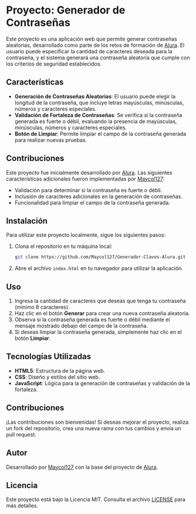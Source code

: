 # Proyecto: Generador de Contraseñas

Este proyecto es una aplicación web que permite generar contraseñas aleatorias, desarrollado como parte de los retos de formación de [Alura](https://www.alura.com.br/). El usuario puede especificar la cantidad de caracteres deseada para la contraseña, y el sistema generará una contraseña aleatoria que cumple con los criterios de seguridad establecidos.

## Características

- **Generación de Contraseñas Aleatorias**: El usuario puede elegir la longitud de la contraseña, que incluye letras mayúsculas, minúsculas, números y caracteres especiales.
- **Validación de Fortaleza de Contraseñas**: Se verifica si la contraseña generada es fuerte o débil, evaluando la presencia de mayúsculas, minúsculas, números y caracteres especiales.
- **Botón de Limpiar**: Permite limpiar el campo de la contraseña generada para realizar nuevas pruebas.

## Contribuciones

Este proyecto fue inicialmente desarrollado por [Alura](https://www.alura.com.br/). Las siguientes características adicionales fueron implementadas por [Maycol127](https://github.com/Maycol127):

- Validación para determinar si la contraseña es fuerte o débil.
- Inclusión de caracteres adicionales en la generación de contraseñas.
- Funcionalidad para limpiar el campo de la contraseña generada.

## Instalación

Para utilizar este proyecto localmente, sigue los siguientes pasos:

1. Clona el repositorio en tu máquina local:
    ```bash
    git clone https://github.com/Maycol127/Generador-Claves-Alura.git
    ```

2. Abre el archivo `index.html` en tu navegador para utilizar la aplicación.

## Uso

1. Ingresa la cantidad de caracteres que deseas que tenga tu contraseña (mínimo 8 caracteres).
2. Haz clic en el botón **Generar** para crear una nueva contraseña aleatoria.
3. Observa si la contraseña generada es fuerte o débil mediante el mensaje mostrado debajo del campo de la contraseña.
4. Si deseas limpiar la contraseña generada, simplemente haz clic en el botón **Limpiar**.

## Tecnologías Utilizadas

- **HTML5**: Estructura de la página web.
- **CSS**: Diseño y estilos del sitio web.
- **JavaScript**: Lógica para la generación de contraseñas y validación de la fortaleza.

## Contribuciones

¡Las contribuciones son bienvenidas! Si deseas mejorar el proyecto, realiza un fork del repositorio, crea una nueva rama con tus cambios y envía un pull request.

## Autor

Desarrollado por [Maycol127](https://github.com/Maycol127) con la base del proyecto de [Alura](https://www.alura.com.br/).

## Licencia

Este proyecto está bajo la Licencia MIT. Consulta el archivo [LICENSE](LICENSE) para más detalles.
